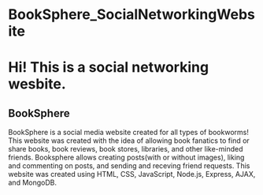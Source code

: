 # BookSphere_SocialNetworkingWebsite
<h1>Hi! This is a social networking wesbite.</h1>
<h2>BookSphere</h2>
<p>BookSphere is a social media website created for all types of bookworms! This website was created with the idea of allowing book fanatics to find or share books, book reviews, book stores, libraries, and other like-minded friends. Booksphere allows creating posts(with or without images), liking and commenting on posts, and sending and receving friend requests. This website was created using HTML, CSS, JavaScript, Node.js, Express, AJAX, and MongoDB.</p>
